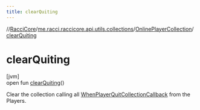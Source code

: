 ```yaml
---
title: clearQuiting
---
```

//[RacciCore](../../../index.html)/[me.racci.raccicore.api.utils.collections](../index.html)/[OnlinePlayerCollection](index.html)/[clearQuiting](clear-quiting.html)



# clearQuiting



[jvm]\
open fun [clearQuiting](clear-quiting.html)()



Clear the collection calling all [WhenPlayerQuitCollectionCallback](../index.html#-1583039622%2FClasslikes%2F863300109) from the Players.




